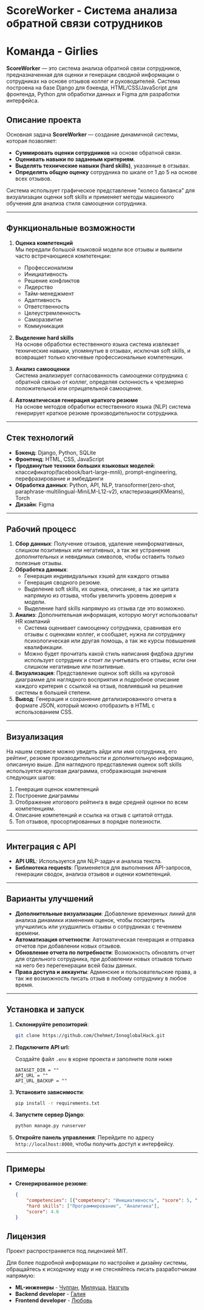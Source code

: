# ScoreWorker - Система анализа обратной связи сотрудников
# Команда - Girlies
**ScoreWorker** — это система анализа обратной связи сотрудников, предназначенная для оценки и генерации сводной информации о сотрудниках на основе отзывов коллег и руководителей. Система построена на базе Django для бэкенда, HTML/CSS/JavaScript для фронтенда, Python для обработки данных и Figma для разработки интерфейса.

## Описание проекта

Основная задача **ScoreWorker** — создание динамичной системы, которая позволяет:
- **Суммировать оценки сотрудников** на основе обратной связи.
- **Оценивать навыки по заданным критериям**.
- **Выделять технические навыки (hard skills)**, указанные в отзывах.
- **Определять общую оценку** сотрудника по шкале от 1 до 5 на основе всех отзывов.

Система использует графическое представление "колесо баланса" для визуализации оценки soft skills и применяет методы машинного обучения для анализа стиля самооценки сотрудника.

---

## Функциональные возможности

1. **Оценка компетенций**  
   Мы передали большой языковой модели все отзывы и выявили часто встречающиеся компетенции:   
   - Профессионализм
   - Инициативность
   - Решение конфликтов
   - Лидерство
   - Тайм-менеджмент
   - Адаптивность
   - Ответственность
   - Целеустремленность
   - Саморазвитие
   - Коммуникация

2. **Выделение hard skills**  
   На основе обработки естественного языка система извлекает технические навыки, упомянутые в отзывах, исключая soft skills, и возвращает только ключевые профессиональные компетенции.

3. **Анализ самооценки**  
   Система анализирует согласованность самооценки сотрудника с обратной связью от коллег, определяя склонность к чрезмерно положительной или отрицательной самооценке.

4. **Автоматическая генерация краткого резюме**  
   На основе методов обработки естественного языка (NLP) система генерирует краткое резюме производительности сотрудника.

---

## Стек технологий

- **Бэкенд**: Django, Python, SQLite
- **Фронтенд**: HTML, CSS, JavaScript
- **Продвинутые техники больших языковых моделей**: классификатор(facebook/bart-large-mnli), prompt-engineering, перефразирование и эмбеддинги
- **Обработка данных**: Python, API, NLP, transoformer(zero-shot, paraphrase-multilingual-MiniLM-L12-v2), кластеризация(KMeans), Torch
- **Дизайн**: Figma

---

## Рабочий процесс

1. **Сбор данных**: Получение отзывов, удаление неинформативных, слишком позитивных или негативных, а так же устранение дополнительных и невидимых символов, чтобы оставить только полезные отзывы.
2. **Обработка данных**:
   - Генерация индивидуальных хэшей для каждого отзыва
   - Генерация сводного резюме.
   - Выделение soft skills, их оценка, описание, а так же цитата напрямую из отзыва, чтобы увеличить уровень доверия к модели.
   - Выделение hard skills напрямую из отзыва где это возможно.
4. **Анализ**: Дополнительная информация, которую могут использоватьт HR компаний
   - Система оценивает самооценку сотрудника, сравнивая его отзывы с оценками коллег, и сообщает, нужна ли сотруднику психологическая или другая помощь, а так же курсы повышения квалификации.
   - Можно будет прочитать какой стиль написания фидбэка другим использует сотрудник и стоит ли учитывать его отзывы, если они слишком негативные или позитивные.
6. **Визуализация**: Представление оценок soft skills на круговой диаграмме для наглядного восприятия и подробное описание каждого критерия с ссылкой на отзыв, повлиявший на решение системы в большей степени.
7. **Вывод**: Генерация и сохранение детализированного отчета в формате JSON, который можно отобразить в HTML с использованием CSS.

---

## Визуализация

На нашем сервисе можно увидеть айди или имя сотрудника, его рейтинг, резюме производительности и дополнительную информацию, описанную выше.
Для наглядного представления оценок soft skills используется круговая диаграмма, отображающая значения следующих шагов:
1. Генерация оценок компетенций
2. Построение диаграммы
3. Отображение итогового рейтинга в виде средней оценки по всем компетенциям.
4. Описание компетенций и ссылка на отзыв с цитатой оттуда.
5. Топ отзывов, просортированных в порядке полезности.
---

## Интеграция с API

- **API URL**: Используется для NLP-задач и анализа текста.
- **Библиотека requests**: Применяется для выполнения API-запросов, генерации сводок, анализа отзывов и оценки компетенций.

---

## Варианты улучшений

- **Дополнительные визуализации**: Добавление временных линий для анализа динамики изменения оценок, чтобы посмотреть улучшились или ухудшились отзывы о сотрудниках с течением времени.
- **Автоматизация отчетности**: Автоматическая генерация и отправка отчетов при добавлении новых отзывов.
- **Обновление отчета по потребности**: Возможность обновлять отчет для отдельного сотрудника, при добавлении новых отзывов только на него без перегенерации всей базы данных.
- **Права доступа и аккаунты**: Админские и пользовательские права, а так же возможность писать отзыв в любому сотруднику в любое время.
---

## Установка и запуск

1. **Склонируйте репозиторий**:
   ```bash
   git clone https://github.com/Chehmet/InnoglobalHack.git
   ```
2. **Подключите API url:**
   
   Создайте файл `.env` в корне проекта и заполните поля ниже
   ```
   DATASET_DIR = ""
   API_URL = ""
   API_URL_BACKUP = ""
   ```
2. **Установите зависимости**:
   ```bash
   pip install -r requirements.txt
   ```
3. **Запустите сервер Django**:
   ```bash
   python manage.py runserver
   ```
4. **Откройте панель управления**: Перейдите по адресу `http://localhost:8000`, чтобы получить доступ к интерфейсу.

---

## Примеры

- **Сгенерированное резюме**:
   ```json
   {
       "competencies": [{"competency": "Инициативность", "score": 5, "reason": "Отмечена способность брать на себя ответственность и решать задачи", "confirmation": "Не боишься брать на себя ответственность, устойчив к стрессу и терпелив."}],
       "hard skills": ["Программирование", "Аналитика"],
       "score": 4.6
   }
   ```

## Лицензия

Проект распространяется под лицензией MIT.

Для более подробной информации по настройке и дизайну системы, обращайтесь к исходному коду и не стесняйтесь писать разработчикам напрямую:
- **ML-инженеры** - [Чулпан](https://t.me/Chehmet), [Миляуша](https://t.me/mili_sham), [Назгуль](https://t.me/kokosinka123)
- **Backend developer** - [Галия](https://t.me/donna_Kupidona)
- **Frontend developer** - [Любовь](https://t.me/mangocandle)
